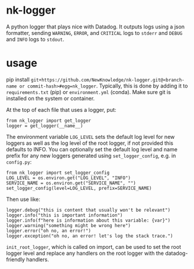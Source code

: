 # nk-logger
A python logger that plays nice with Datadog. It outputs logs using a json formatter, sending `WARNING`, `ERROR`, and `CRITICAL` logs to `stderr` and `DEBUG` and `INFO` logs to `stdout`.

# usage

pip install `git+https://github.com/NewKnowledge/nk-logger.git@<branch-name or commit-hash>#egg=nk_logger`. Typically, this is done by adding it to `requirements.txt` (pip) or `environment.yml` (conda). Make sure git is installed on the system or container.

At the top of each file that uses a logger, put:
```
from nk_logger import get_logger
logger = get_logger(__name__)
```

The environment variable `LOG_LEVEL` sets the default log level for new loggers as well as the log level of the root logger, if not provided this defaults to INFO. You can optionally set the default log level and name prefix for any new loggers generated using `set_logger_config`, e.g. in `config.py`:
```
from nk_logger import set_logger_config
LOG_LEVEL = os.environ.get("LOG_LEVEL", "INFO")
SERVICE_NAME = os.environ.get("SERVICE_NAME", "")
set_logger_config(level=LOG_LEVEL, prefix=SERVICE_NAME)
```

Then use like:
```
logger.debug("this is content that usually won't be relevant")
logger.info("this is important information")
logger.info(f"here is information about this variable: {var}")
logger.warning("something might be wrong here")
logger.error("oh no, an error!")
logger.exception("oh no, an error! let's log the stack trace.")
```

`init_root_logger`, which is called on import, can be used to set the root logger level and replace any handlers on the root logger with the datadog-friendly handlers.
